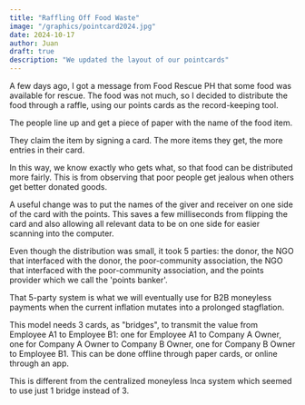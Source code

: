 ```yaml
---
title: "Raffling Off Food Waste"
image: "/graphics/pointcard2024.jpg"
date: 2024-10-17
author: Juan
draft: true
description: "We updated the layout of our pointcards"
---
```



A few days ago, I got a message from Food Rescue PH that some food was available for rescue. The food was not much, so I decided to distribute the food through a raffle, using our points cards as the record-keeping tool.

The people line up and get a piece of paper with the name of the food item. 

They claim the item by signing a card. The more items they get, the more entries in their card. 

In this way, we know exactly who gets what, so that food can be distributed more fairly. This is from observing that poor people get jealous when others get better donated goods.  

A useful change was to put the names of the giver and receiver on one side of the card with the points. This saves a few milliseconds from flipping the card and also allowing all relevant data to be on one side for easier scanning into the computer.

Even though the distribution was small, it took 5 parties: the donor, the NGO that interfaced with the donor, the poor-community association, the NGO that interfaced with the poor-community association, and the points provider which we call the 'points banker'.

That 5-party system is what we will eventually use for B2B moneyless payments when the current inflation mutates into a prolonged stagflation. 

This model needs 3 cards, as "bridges", to transmit the value from Employee A1 to Employee B1: one for Employee A1 to Company A Owner, one for Company A Owner to Company B Owner, one for Company B Owner to Employee B1. This can be done offline through paper cards, or online through an app.

This is different from the centralized moneyless Inca system which seemed to use just 1 bridge instead of 3.
